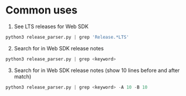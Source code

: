 # Common uses

1. See LTS releases for Web SDK
```python
python3 release_parser.py | grep 'Release.*LTS'
```
2. Search for <keyword> in Web SDK release notes
```python
python3 release_parser.py | grep <keyword>
```
3. Search for <keyword> in Web SDK release notes (show 10 lines before and
   after match)
```python
python3 release_parser.py | grep <keyword> -A 10 -B 10
```
